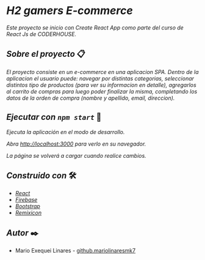 # _H2 gamers E-commerce_

_Este proyecto se inicio con Create React App como parte del curso de React Js de CODERHOUSE._

## _Sobre el proyecto_ 📋

_El proyecto consiste en un e-commerce en una aplicacion SPA. Dentro de la aplicacion el usuario puede: navegar por distintas categorias, seleccionar distintos
tipo de productos (para ver su informacion en detalle), agregarlos al carrito de compras para luego poder finalizar la misma, completando los datos de la orden de 
compra (nombre y apellido, email, direccion)._


## _Ejecutar con `npm start`_ 🚀
_Ejecuta la aplicación en el modo de desarrollo._

_Abra [http://localhost:3000](http://localhost:3000) para verlo en su navegador._

_La página se volverá a cargar cuando realice cambios._

## _Construido con_ 🛠️
* _[React](https://reactjs.org/)_
* _[Firebase](https://firebase.google.com/)_
* _[Bootstrap](https://getbootstrap.esdocu.com/)_
* _[Remixicon](https://remixicon.com/)_

## _Autor_ ✒️
* Mario Exequei Linares - [github.mariolinaresmk7](https://github.com/mariolinaresmk7)


